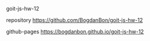 goit-js-hw-12

repository https://github.com/BogdanBon/goit-js-hw-12

github-pages https://bogdanbon.github.io/goit-js-hw-12
